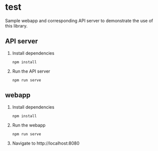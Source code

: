 # test
Sample webapp and corresponding API server to demonstrate the use of this library.


## API server
1. Install dependencies
    ```shell
    npm install
    ```
1. Run the API server
    ```shell
    npm run serve
    ```


## webapp
1. Install dependencies
    ```shell
    npm install
    ```
1. Run the webapp
    ```shell
    npm run serve
    ```
1. Navigate to http://localhost:8080